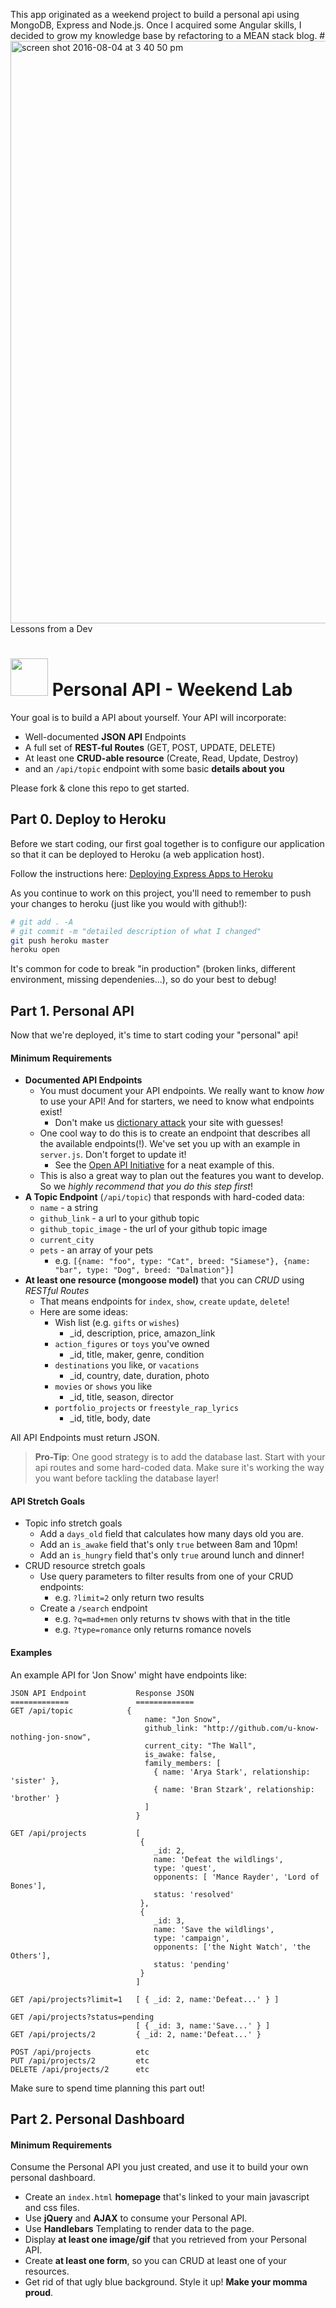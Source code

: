 This app originated as a weekend project to build a personal api using MongoDB, Express and Node.js.  Once I acquired some Angular skills, I decided to grow my knowledge base by refactoring to a MEAN stack blog.
#<img width="932" alt="screen shot 2016-08-04 at 3 40 50 pm" src="https://cloud.githubusercontent.com/assets/12709735/17420799/f715596c-5a59-11e6-8c57-e3f1cb5913cc.png"> Lessons from a Dev




# <img src="https://cloud.githubusercontent.com/assets/7833470/10423298/ea833a68-7079-11e5-84f8-0a925ab96893.png" width="60"> Personal API - Weekend Lab

Your goal is to build a API about yourself. Your API will incorporate:
* Well-documented **JSON API** Endpoints
* A full set of **REST-ful Routes** (GET, POST, UPDATE, DELETE)
* At least one **CRUD-able resource** (Create, Read, Update, Destroy)
* and an `/api/topic` endpoint with some basic **details about you**

Please fork & clone this repo to get started.

## Part 0. Deploy to Heroku
Before we start coding, our first goal together is to configure our application so that it can be deployed to Heroku (a web application host).

Follow the instructions here: [Deploying Express Apps to Heroku](https://github.com/SF-WDI-LABS/shared_modules/blob/master/how-to/heroku-mean-stack-deploy.md)

As you continue to work on this project, you'll need to remember to push your changes to heroku (just like you would with github!):

```bash
# git add . -A
# git commit -m "detailed description of what I changed"
git push heroku master
heroku open
```

It's common for code to break "in production" (broken links, different environment, missing dependenies...), so do your best to debug!

## Part 1. Personal API
Now that we're deployed, it's time to start coding your "personal" api!

#### Minimum Requirements

- **Documented API Endpoints**
    - You must document your API endpoints. We really want to know *how* to use your API! And for starters, we need to know what endpoints exist!
        +  Don't make us [dictionary attack](https://en.wikipedia.org/wiki/Dictionary_attack) your site with guesses!
    - One cool way to do this is to create an endpoint that describes all the available endpoints(!). We've set you up with an example in `server.js`. Don't forget to update it!
        + See the [Open API Initiative](https://github.com/OAI/OpenAPI-Specification/blob/master/versions/2.0.md#paths-object-example) for a neat example of this.
    - This is also a great way to plan out the features you want to develop. So we _highly recommend that you do this step first_!
- **A Topic Endpoint** (`/api/topic`) that responds with hard-coded data:
    + `name` - a string
    + `github_link` - a url to your github topic
    + `github_topic_image` - the url of your github topic image
    + `current_city`
    + `pets` - an array of your pets
        + e.g. `[{name: "foo", type: "Cat", breed: "Siamese"}, {name: "bar", type: "Dog", breed: "Dalmation"}]`
- **At least one resource (mongoose model)** that you can _*CRUD*_ using _*RESTful Routes*_
    - That means endpoints for `index`, `show`, `create` `update`, `delete`!
    - Here are some ideas:
        * Wish list (e.g. `gifts` or `wishes`)
            - _id, description, price, amazon_link
        * `action_figures` or `toys` you've owned
            - _id, title, maker, genre, condition
        * `destinations` you like, or `vacations`
            - _id, country, date, duration, photo
        * `movies` or `shows` you like
            - _id, title, season, director
        * `portfolio_projects` or `freestyle_rap_lyrics`
            - _id, title, body, date

All API Endpoints must return JSON.

> **Pro-Tip**: One good strategy is to add the database last. Start with your api routes and some hard-coded data. Make sure it's working the way you want before tackling the database layer!

#### API Stretch Goals
* Topic info stretch goals
    * Add a `days_old` field that calculates how many days old you are.
    * Add an `is_awake` field that's only `true` between 8am and 10pm!
    * Add an `is_hungry` field that's only `true` around lunch and dinner!
* CRUD resource stretch goals
    * Use query parameters to filter results from one of your CRUD endpoints:
        - e.g. `?limit=2` only return two results
    * Create a `/search` endpoint
        - e.g. `?q=mad+men` only returns tv shows with that in the title
        - e.g. `?type=romance` only returns romance novels

#### Examples
An example API for 'Jon Snow' might have endpoints like:

    JSON API Endpoint           Response JSON
    =============               =============
    GET /api/topic            {
                                  name: "Jon Snow",
                                  github_link: "http://github.com/u-know-nothing-jon-snow",
                                  current_city: "The Wall",
                                  is_awake: false,
                                  family_members: [
                                    { name: 'Arya Stark', relationship: 'sister' },
                                    { name: 'Bran Stzark', relationship: 'brother' }
                                  ]
                                }

    GET /api/projects           [
                                 {
                                    _id: 2,
                                    name: 'Defeat the wildlings',
                                    type: 'quest',
                                    opponents: [ 'Mance Rayder', 'Lord of Bones'],
                                    status: 'resolved'
                                 },
                                 {
                                    _id: 3,
                                    name: 'Save the wildlings',
                                    type: 'campaign',
                                    opponents: ['the Night Watch', 'the Others'],
                                    status: 'pending'
                                 }
                                ]

    GET /api/projects?limit=1   [ { _id: 2, name:'Defeat...' } ]

    GET /api/projects?status=pending
                                [ { _id: 3, name:'Save...' } ]                                
    GET /api/projects/2         { _id: 2, name:'Defeat...' }

    POST /api/projects          etc
    PUT /api/projects/2         etc
    DELETE /api/projects/2      etc

Make sure to spend time planning this part out!

## Part 2. Personal Dashboard

#### Minimum Requirements
Consume the Personal API you just created, and use it to build your own personal dashboard.

* Create an `index.html` **homepage** that's linked to your main javascript and css files.
* Use **jQuery** and **AJAX** to consume your Personal API.
* Use **Handlebars** Templating to render data to the page.
* Display **at least one image/gif** that you retrieved from your Personal API.
* Create **at least one form**, so you can CRUD at least one of your resources.
* Get rid of that ugly blue background. Style it up! **Make your momma proud**.
